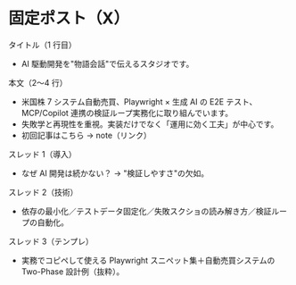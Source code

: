 <!-- docs/branding/pinned_tweet.md -->

# 固定ポスト（X）

タイトル（1 行目）

- AI 駆動開発を"物語会話"で伝えるスタジオです。

本文（2〜4 行）

- 米国株 7 システム自動売買、Playwright × 生成 AI の E2E テスト、MCP/Copilot 連携の検証ループ実務化に取り組んでいます。
- 失敗学と再現性を重視。実装だけでなく「運用に効く工夫」が中心です。
- 初回記事はこちら → note（リンク）

スレッド 1（導入）

- なぜ AI 開発は続かない？ → "検証しやすさ"の欠如。

スレッド 2（技術）

- 依存の最小化／テストデータ固定化／失敗スクショの読み解き方／検証ループの自動化。

スレッド 3（テンプレ）

- 実務でコピペして使える Playwright スニペット集＋自動売買システムの Two-Phase 設計例（抜粋）。
